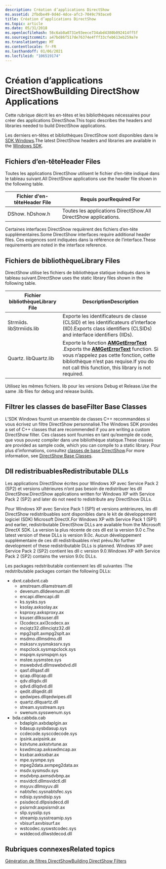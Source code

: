 ```yaml
---
description: Création d’applications DirectShow
ms.assetid: 2fbdbe49-0d4d-4dce-afc3-7049c793ace0
title: Création d’applications DirectShow
ms.topic: article
ms.date: 05/31/2018
ms.openlocfilehash: 56c6ab8a0731e93eece734abd4380b092414ff5f
ms.sourcegitcommit: a47bd86f517de76374e4fff33cfeb613eb259a7e
ms.translationtype: MT
ms.contentlocale: fr-FR
ms.lasthandoff: 01/06/2021
ms.locfileid: "106519174"
---
```

# <a name="building-directshow-applications"></a><span data-ttu-id="1f432-103">Création d’applications DirectShow</span><span class="sxs-lookup"><span data-stu-id="1f432-103">Building DirectShow Applications</span></span>

<span data-ttu-id="1f432-104">Cette rubrique décrit les en-têtes et les bibliothèques nécessaires pour créer des applications DirectShow.</span><span class="sxs-lookup"><span data-stu-id="1f432-104">This topic describes the headers and libraries needed to build DirectShow applications.</span></span>

<span data-ttu-id="1f432-105">Les derniers en-têtes et bibliothèques DirectShow sont disponibles dans le [SDK Windows](https://msdn.microsoft.com/windows/aa904949.aspx).</span><span class="sxs-lookup"><span data-stu-id="1f432-105">The latest DirectShow headers and libraries are available in the [Windows SDK](https://msdn.microsoft.com/windows/aa904949.aspx).</span></span>

## <a name="header-files"></a><span data-ttu-id="1f432-106">Fichiers d’en-tête</span><span class="sxs-lookup"><span data-stu-id="1f432-106">Header Files</span></span>

<span data-ttu-id="1f432-107">Toutes les applications DirectShow utilisent le fichier d’en-tête indiqué dans le tableau suivant.</span><span class="sxs-lookup"><span data-stu-id="1f432-107">All DirectShow applications use the header file shown in the following table.</span></span>



| <span data-ttu-id="1f432-108">Fichier d'en-tête</span><span class="sxs-lookup"><span data-stu-id="1f432-108">Header File</span></span> | <span data-ttu-id="1f432-109">Requis pour</span><span class="sxs-lookup"><span data-stu-id="1f432-109">Required For</span></span>                 |
|-------------|------------------------------|
| <span data-ttu-id="1f432-110">DShow. h</span><span class="sxs-lookup"><span data-stu-id="1f432-110">Dshow.h</span></span>     | <span data-ttu-id="1f432-111">Toutes les applications DirectShow.</span><span class="sxs-lookup"><span data-stu-id="1f432-111">All DirectShow applications.</span></span> |



 

<span data-ttu-id="1f432-112">Certaines interfaces DirectShow requièrent des fichiers d’en-tête supplémentaires.</span><span class="sxs-lookup"><span data-stu-id="1f432-112">Some DirectShow interfaces require additional header files.</span></span> <span data-ttu-id="1f432-113">Ces exigences sont indiquées dans la référence de l’interface.</span><span class="sxs-lookup"><span data-stu-id="1f432-113">These requirements are noted in the interface reference.</span></span>

## <a name="library-files"></a><span data-ttu-id="1f432-114">Fichiers de bibliothèque</span><span class="sxs-lookup"><span data-stu-id="1f432-114">Library Files</span></span>

<span data-ttu-id="1f432-115">DirectShow utilise les fichiers de bibliothèque statique indiqués dans le tableau suivant.</span><span class="sxs-lookup"><span data-stu-id="1f432-115">DirectShow uses the static library files shown in the following table.</span></span>



| <span data-ttu-id="1f432-116">Fichier bibliothèque</span><span class="sxs-lookup"><span data-stu-id="1f432-116">Library File</span></span> | <span data-ttu-id="1f432-117">Description</span><span class="sxs-lookup"><span data-stu-id="1f432-117">Description</span></span>                                                                                                                    |
|--------------|--------------------------------------------------------------------------------------------------------------------------------|
| <span data-ttu-id="1f432-118">Strmiids. lib</span><span class="sxs-lookup"><span data-stu-id="1f432-118">Strmiids.lib</span></span> | <span data-ttu-id="1f432-119">Exporte les identificateurs de classe (CLSID) et les identificateurs d’interface (IID).</span><span class="sxs-lookup"><span data-stu-id="1f432-119">Exports class identifiers (CLSIDs) and interface identifiers (IIDs).</span></span>                                                           |
| <span data-ttu-id="1f432-120">Quartz. lib</span><span class="sxs-lookup"><span data-stu-id="1f432-120">Quartz.lib</span></span>   | <span data-ttu-id="1f432-121">Exporte la fonction [**AMGetErrorText**](/windows/win32/api/errors/nf-errors-amgeterrortexta) .</span><span class="sxs-lookup"><span data-stu-id="1f432-121">Exports the [**AMGetErrorText**](/windows/win32/api/errors/nf-errors-amgeterrortexta) function.</span></span> <span data-ttu-id="1f432-122">Si vous n’appelez pas cette fonction, cette bibliothèque n’est pas requise.</span><span class="sxs-lookup"><span data-stu-id="1f432-122">If you do not call this function, this library is not required.</span></span> |



 

<span data-ttu-id="1f432-123">Utilisez les mêmes fichiers. lib pour les versions Debug et Release.</span><span class="sxs-lookup"><span data-stu-id="1f432-123">Use the same .lib files for debug and release builds.</span></span>

## <a name="filter-base-classes"></a><span data-ttu-id="1f432-124">Filtrer les classes de base</span><span class="sxs-lookup"><span data-stu-id="1f432-124">Filter Base Classes</span></span>

<span data-ttu-id="1f432-125">L’SDK Windows fournit un ensemble de classes C++ recommandées si vous écrivez un filtre DirectShow personnalisé.</span><span class="sxs-lookup"><span data-stu-id="1f432-125">The Windows SDK provides a set of C++ classes that are recommended if you are writing a custom DirectShow filter.</span></span> <span data-ttu-id="1f432-126">Ces classes sont fournies en tant qu’exemple de code, que vous pouvez compiler dans une bibliothèque statique.</span><span class="sxs-lookup"><span data-stu-id="1f432-126">These classes are provided as sample code, which you can compile to a static library.</span></span> <span data-ttu-id="1f432-127">Pour plus d’informations, consultez [classes de base DirectShow](directshow-base-classes.md).</span><span class="sxs-lookup"><span data-stu-id="1f432-127">For more information, see [DirectShow Base Classes](directshow-base-classes.md).</span></span>

## <a name="redistributable-dlls"></a><span data-ttu-id="1f432-128">Dll redistribuables</span><span class="sxs-lookup"><span data-stu-id="1f432-128">Redistributable DLLs</span></span>

<span data-ttu-id="1f432-129">Les applications DirectShow écrites pour Windows XP avec Service Pack 2 (SP2) et versions ultérieures n’ont pas besoin de redistribuer les dll DirectShow.</span><span class="sxs-lookup"><span data-stu-id="1f432-129">DirectShow applications written for Windows XP with Service Pack 2 (SP2) and later do not need to redistribute any DirectShow DLLs.</span></span>

<span data-ttu-id="1f432-130">Pour Windows XP avec Service Pack 1 (SP1) et versions antérieures, les dll DirectShow redistribuables sont disponibles dans le kit de développement logiciel (SDK) Microsoft DirectX.</span><span class="sxs-lookup"><span data-stu-id="1f432-130">For Windows XP with Service Pack 1 (SP1) and earlier, redistributable DirectShow DLLs are available from the Microsoft DirectX SDK.</span></span> <span data-ttu-id="1f432-131">La version la plus récente de ces dll est la version 9.0 c.</span><span class="sxs-lookup"><span data-stu-id="1f432-131">The latest version of these DLLs is version 9.0c.</span></span> <span data-ttu-id="1f432-132">Aucun développement supplémentaire de ces dll redistribuables n’est prévu.</span><span class="sxs-lookup"><span data-stu-id="1f432-132">No further development of these redistributable DLLs is planned.</span></span> <span data-ttu-id="1f432-133">Windows XP avec Service Pack 2 (SP2) contient les dll c version 9.0.</span><span class="sxs-lookup"><span data-stu-id="1f432-133">Windows XP with Service Pack 2 (SP2) contains the version 9.0c DLLs.</span></span>

<span data-ttu-id="1f432-134">Les packages redstributable contiennent les dll suivantes :</span><span class="sxs-lookup"><span data-stu-id="1f432-134">The redstributable packages contain the following DLLs:</span></span>

-   <span data-ttu-id="1f432-135">dxnt.cab</span><span class="sxs-lookup"><span data-stu-id="1f432-135">dxnt.cab</span></span>
    -   <span data-ttu-id="1f432-136">amstream.dll</span><span class="sxs-lookup"><span data-stu-id="1f432-136">amstream.dll</span></span>
    -   <span data-ttu-id="1f432-137">devenum.dll</span><span class="sxs-lookup"><span data-stu-id="1f432-137">devenum.dll</span></span>
    -   <span data-ttu-id="1f432-138">encapi.dll</span><span class="sxs-lookup"><span data-stu-id="1f432-138">encapi.dll</span></span>
    -   <span data-ttu-id="1f432-139">ks.sys</span><span class="sxs-lookup"><span data-stu-id="1f432-139">ks.sys</span></span>
    -   <span data-ttu-id="1f432-140">ksolay.ax</span><span class="sxs-lookup"><span data-stu-id="1f432-140">ksolay.ax</span></span>
    -   <span data-ttu-id="1f432-141">ksproxy.ax</span><span class="sxs-lookup"><span data-stu-id="1f432-141">ksproxy.ax</span></span>
    -   <span data-ttu-id="1f432-142">ksuser.dll</span><span class="sxs-lookup"><span data-stu-id="1f432-142">ksuser.dll</span></span>
    -   <span data-ttu-id="1f432-143">l3codecx.ax</span><span class="sxs-lookup"><span data-stu-id="1f432-143">l3codecx.ax</span></span>
    -   <span data-ttu-id="1f432-144">mciqtz32.dll</span><span class="sxs-lookup"><span data-stu-id="1f432-144">mciqtz32.dll</span></span>
    -   <span data-ttu-id="1f432-145">mpg2splt.ax</span><span class="sxs-lookup"><span data-stu-id="1f432-145">mpg2splt.ax</span></span>
    -   <span data-ttu-id="1f432-146">msdmo.dll</span><span class="sxs-lookup"><span data-stu-id="1f432-146">msdmo.dll</span></span>
    -   <span data-ttu-id="1f432-147">mskssrv.sys</span><span class="sxs-lookup"><span data-stu-id="1f432-147">mskssrv.sys</span></span>
    -   <span data-ttu-id="1f432-148">mspclock.sys</span><span class="sxs-lookup"><span data-stu-id="1f432-148">mspclock.sys</span></span>
    -   <span data-ttu-id="1f432-149">mspqm.sys</span><span class="sxs-lookup"><span data-stu-id="1f432-149">mspqm.sys</span></span>
    -   <span data-ttu-id="1f432-150">mstee.sys</span><span class="sxs-lookup"><span data-stu-id="1f432-150">mstee.sys</span></span>
    -   <span data-ttu-id="1f432-151">mswebdvd.dll</span><span class="sxs-lookup"><span data-stu-id="1f432-151">mswebdvd.dll</span></span>
    -   <span data-ttu-id="1f432-152">qasf.dll</span><span class="sxs-lookup"><span data-stu-id="1f432-152">qasf.dll</span></span>
    -   <span data-ttu-id="1f432-153">qcap.dll</span><span class="sxs-lookup"><span data-stu-id="1f432-153">qcap.dll</span></span>
    -   <span data-ttu-id="1f432-154">qdv.dll</span><span class="sxs-lookup"><span data-stu-id="1f432-154">qdv.dll</span></span>
    -   <span data-ttu-id="1f432-155">qdvd.dll</span><span class="sxs-lookup"><span data-stu-id="1f432-155">qdvd.dll</span></span>
    -   <span data-ttu-id="1f432-156">qedit.dll</span><span class="sxs-lookup"><span data-stu-id="1f432-156">qedit.dll</span></span>
    -   <span data-ttu-id="1f432-157">qedwipes.dll</span><span class="sxs-lookup"><span data-stu-id="1f432-157">qedwipes.dll</span></span>
    -   <span data-ttu-id="1f432-158">quartz.dll</span><span class="sxs-lookup"><span data-stu-id="1f432-158">quartz.dll</span></span>
    -   <span data-ttu-id="1f432-159">stream.sys</span><span class="sxs-lookup"><span data-stu-id="1f432-159">stream.sys</span></span>
    -   <span data-ttu-id="1f432-160">swenum.sys</span><span class="sxs-lookup"><span data-stu-id="1f432-160">swenum.sys</span></span>
-   <span data-ttu-id="1f432-161">bda.cab</span><span class="sxs-lookup"><span data-stu-id="1f432-161">bda.cab</span></span>
    -   <span data-ttu-id="1f432-162">bdaplgin.ax</span><span class="sxs-lookup"><span data-stu-id="1f432-162">bdaplgin.ax</span></span>
    -   <span data-ttu-id="1f432-163">bdasup.sys</span><span class="sxs-lookup"><span data-stu-id="1f432-163">bdasup.sys</span></span>
    -   <span data-ttu-id="1f432-164">ccdecode.sys</span><span class="sxs-lookup"><span data-stu-id="1f432-164">ccdecode.sys</span></span>
    -   <span data-ttu-id="1f432-165">ipsink.ax</span><span class="sxs-lookup"><span data-stu-id="1f432-165">ipsink.ax</span></span>
    -   <span data-ttu-id="1f432-166">kstvtune.ax</span><span class="sxs-lookup"><span data-stu-id="1f432-166">kstvtune.ax</span></span>
    -   <span data-ttu-id="1f432-167">kswdmcap.ax</span><span class="sxs-lookup"><span data-stu-id="1f432-167">kswdmcap.ax</span></span>
    -   <span data-ttu-id="1f432-168">ksxbar.ax</span><span class="sxs-lookup"><span data-stu-id="1f432-168">ksxbar.ax</span></span>
    -   <span data-ttu-id="1f432-169">mpe.sys</span><span class="sxs-lookup"><span data-stu-id="1f432-169">mpe.sys</span></span>
    -   <span data-ttu-id="1f432-170">mpeg2data.ax</span><span class="sxs-lookup"><span data-stu-id="1f432-170">mpeg2data.ax</span></span>
    -   <span data-ttu-id="1f432-171">msdv.sys</span><span class="sxs-lookup"><span data-stu-id="1f432-171">msdv.sys</span></span>
    -   <span data-ttu-id="1f432-172">msdvbnp.ax</span><span class="sxs-lookup"><span data-stu-id="1f432-172">msdvbnp.ax</span></span>
    -   <span data-ttu-id="1f432-173">msvidctl.dll</span><span class="sxs-lookup"><span data-stu-id="1f432-173">msvidctl.dll</span></span>
    -   <span data-ttu-id="1f432-174">msyuv.dll</span><span class="sxs-lookup"><span data-stu-id="1f432-174">msyuv.dll</span></span>
    -   <span data-ttu-id="1f432-175">nabtsfec.sys</span><span class="sxs-lookup"><span data-stu-id="1f432-175">nabtsfec.sys</span></span>
    -   <span data-ttu-id="1f432-176">ndisip.sys</span><span class="sxs-lookup"><span data-stu-id="1f432-176">ndisip.sys</span></span>
    -   <span data-ttu-id="1f432-177">psisdecd.dll</span><span class="sxs-lookup"><span data-stu-id="1f432-177">psisdecd.dll</span></span>
    -   <span data-ttu-id="1f432-178">psisrndr.ax</span><span class="sxs-lookup"><span data-stu-id="1f432-178">psisrndr.ax</span></span>
    -   <span data-ttu-id="1f432-179">slip.sys</span><span class="sxs-lookup"><span data-stu-id="1f432-179">slip.sys</span></span>
    -   <span data-ttu-id="1f432-180">streamip.sys</span><span class="sxs-lookup"><span data-stu-id="1f432-180">streamip.sys</span></span>
    -   <span data-ttu-id="1f432-181">vbisurf.ax</span><span class="sxs-lookup"><span data-stu-id="1f432-181">vbisurf.ax</span></span>
    -   <span data-ttu-id="1f432-182">wstcodec.sys</span><span class="sxs-lookup"><span data-stu-id="1f432-182">wstcodec.sys</span></span>
    -   <span data-ttu-id="1f432-183">wstdecod.dll</span><span class="sxs-lookup"><span data-stu-id="1f432-183">wstdecod.dll</span></span>

## <a name="related-topics"></a><span data-ttu-id="1f432-184">Rubriques connexes</span><span class="sxs-lookup"><span data-stu-id="1f432-184">Related topics</span></span>

<dl> <dt>

[<span data-ttu-id="1f432-185">Génération de filtres DirectShow</span><span class="sxs-lookup"><span data-stu-id="1f432-185">Building DirectShow Filters</span></span>](building-directshow-filters.md)
</dt> </dl>

 

 
